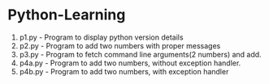 # Python-Learning

1. p1.py - Program to display python version details
2. p2.py - Program to add two numbers with proper messages
3. p3.py - Program to fetch command line arguments(2 numbers) and add.
4. p4a.py - Program to add two numbers, without exception handler.
5. p4b.py - Program to add two numbers, with exception handler
